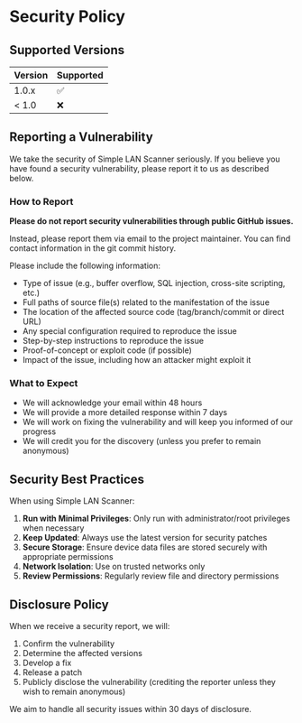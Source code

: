 # Security Policy

## Supported Versions

| Version | Supported          |
| ------- | ------------------ |
| 1.0.x   | :white_check_mark: |
| < 1.0   | :x:                |

## Reporting a Vulnerability

We take the security of Simple LAN Scanner seriously. If you believe you have found a security vulnerability, please report it to us as described below.

### How to Report

**Please do not report security vulnerabilities through public GitHub issues.**

Instead, please report them via email to the project maintainer. You can find contact information in the git commit history.

Please include the following information:

- Type of issue (e.g., buffer overflow, SQL injection, cross-site scripting, etc.)
- Full paths of source file(s) related to the manifestation of the issue
- The location of the affected source code (tag/branch/commit or direct URL)
- Any special configuration required to reproduce the issue
- Step-by-step instructions to reproduce the issue
- Proof-of-concept or exploit code (if possible)
- Impact of the issue, including how an attacker might exploit it

### What to Expect

- We will acknowledge your email within 48 hours
- We will provide a more detailed response within 7 days
- We will work on fixing the vulnerability and will keep you informed of our progress
- We will credit you for the discovery (unless you prefer to remain anonymous)

## Security Best Practices

When using Simple LAN Scanner:

1. **Run with Minimal Privileges**: Only run with administrator/root privileges when necessary
2. **Keep Updated**: Always use the latest version for security patches
3. **Secure Storage**: Ensure device data files are stored securely with appropriate permissions
4. **Network Isolation**: Use on trusted networks only
5. **Review Permissions**: Regularly review file and directory permissions

## Disclosure Policy

When we receive a security report, we will:

1. Confirm the vulnerability
2. Determine the affected versions
3. Develop a fix
4. Release a patch
5. Publicly disclose the vulnerability (crediting the reporter unless they wish to remain anonymous)

We aim to handle all security issues within 30 days of disclosure.